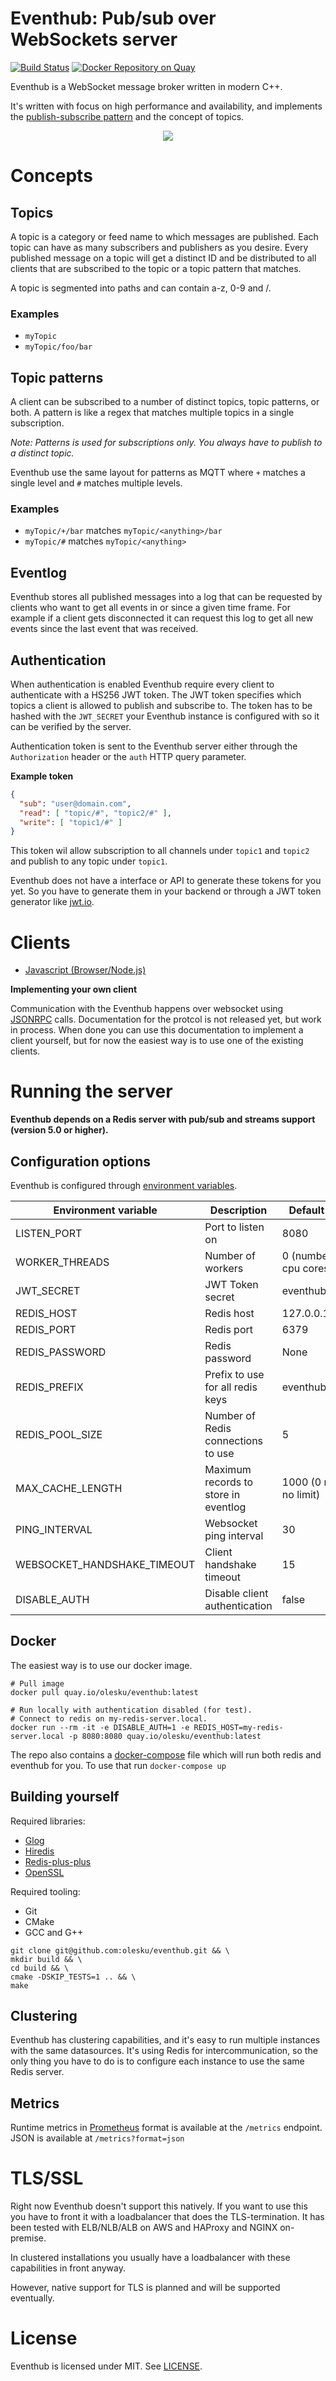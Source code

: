# Eventhub: Pub/sub over WebSockets server
[![Build Status](https://travis-ci.com/olesku/eventhub.svg?branch=master)](https://travis-ci.com/olesku/eventhub)
[![Docker Repository on Quay](https://quay.io/repository/olesku/eventhub/status "Docker Repository on Quay")](https://quay.io/repository/olesku/eventhub)

Eventhub is a WebSocket message broker written in modern C++.

It's written with focus on high performance and availability, and implements the [publish-subscribe pattern](https://en.wikipedia.org/wiki/Publish%E2%80%93subscribe_pattern) and the concept of topics.

<p align="center">
<a href="./docs/images/grafana_dashboard.png">
<img src="./docs/images/grafana_dashboard_thumb.png" />
</a>
</p>

# Concepts
## Topics

A topic is a category or feed name to which messages are published. Each topic can have as many subscribers and publishers as you desire. Every published message on a topic will get a distinct ID and be distributed to all clients that are subscribed to the topic or a topic pattern that matches.

A topic is segmented into paths and can contain a-z, 0-9 and /.

### Examples ###
* ```myTopic```
* ```myTopic/foo/bar```

## Topic patterns

A client can be subscribed to a number of distinct topics, topic patterns, or both.
A pattern is like a regex that matches multiple topics in a single subscription.

*Note: Patterns is used for subscriptions only. You always have to publish to a distinct topic.*

Eventhub use the same layout for patterns as MQTT where ```+``` matches a single level and ```#``` matches multiple levels.

### Examples
* ```myTopic/+/bar``` matches ```myTopic/<anything>/bar```
* ```myTopic/#``` matches ```myTopic/<anything>```


## Eventlog
Eventhub stores all published messages into a log that can be requested by clients who want to get all events in or since a given time frame. For example if a client gets disconnected it can request this log to get all new events since the last event that was received.

## Authentication

When authentication is enabled Eventhub require every client to authenticate with a HS256 JWT token. The JWT token specifies which topics a client is allowed to publish and subscribe to. The token has to be hashed with the ```JWT_SECRET``` your Eventhub instance is configured with so it can be verified by the server.

Authentication token is sent to the Eventhub server either through the `Authorization` header or the ```auth``` HTTP query parameter.

**Example token**
```json
{
  "sub": "user@domain.com",
  "read": [ "topic/#", "topic2/#" ],
  "write": [ "topic1/#" ]
}
```

This token wil allow subscription to all channels under ```topic1``` and ```topic2``` and publish to any topic under ```topic1```.

Eventhub does not have a interface or API to generate these tokens for you yet. So you have to generate them in your backend or through a JWT token generator like [jwt.io](https://jwt.io/).

# Clients
* [Javascript (Browser/Node.js)](https://github.com/olesku/eventhub-jsclient)

**Implementing your own client**

Communication with the Eventhub happens over websocket using [JSONRPC](https://www.jsonrpc.org/specification) calls.
Documentation for the protcol is not released yet, but work in process. When done you can use this documentation to implement a client yourself, but for now the easiest way is to use one of the existing clients.

# Running the server

**Eventhub depends on a Redis server with pub/sub and streams support (version 5.0 or higher).**

## Configuration options
Eventhub is configured through [environment variables](https://en.wikipedia.org/wiki/Environment_variable).

|Environment variable         |Description                          |Default value           |
|-----------------------------|-------------------------------------|------------------------|
|LISTEN_PORT                  | Port to listen on                   | 8080
|WORKER_THREADS               | Number of workers                   | 0 (number of cpu cores)
|JWT_SECRET                   | JWT Token secret                    | eventhub_secret
|REDIS_HOST                   | Redis host                          | 127.0.0.1
|REDIS_PORT                   | Redis port                          | 6379
|REDIS_PASSWORD               | Redis password                      | None
|REDIS_PREFIX                 | Prefix to use for all redis keys    | eventhub
|REDIS_POOL_SIZE              | Number of Redis connections to use  | 5
|MAX_CACHE_LENGTH             | Maximum records to store in eventlog| 1000 (0 means no limit)
|PING_INTERVAL                | Websocket ping interval             | 30
|WEBSOCKET_HANDSHAKE_TIMEOUT  | Client handshake timeout            | 15
|DISABLE_AUTH                 | Disable client authentication       | false

## Docker
The easiest way is to use our docker image.

```
# Pull image
docker pull quay.io/olesku/eventhub:latest

# Run locally with authentication disabled (for test).
# Connect to redis on my-redis-server.local.
docker run --rm -it -e DISABLE_AUTH=1 -e REDIS_HOST=my-redis-server.local -p 8080:8080 quay.io/olesku/eventhub:latest
```

The repo also contains a [docker-compose](https://docs.docker.com/compose/) file which will run both redis and eventhub for you.
To use that run ```docker-compose up```


## Building yourself

Required libraries:
* [Glog](https://github.com/google/glog)
* [Hiredis](https://github.com/redis/hiredis)
* [Redis-plus-plus](https://github.com/sewenew/redis-plus-plus)
* [OpenSSL](https://www.openssl.org/)

Required tooling:
* Git
* CMake
* GCC and G++

```
git clone git@github.com:olesku/eventhub.git && \
mkdir build && \
cd build && \
cmake -DSKIP_TESTS=1 .. && \
make
```

## Clustering
Eventhub has clustering capabilities, and it's easy to run multiple instances with the same datasources.
It's using Redis for intercommunication, so the only thing you have to do is to configure each instance to use the same Redis server.


## Metrics

Runtime metrics in [Prometheus](https://prometheus.io/) format is available at the `/metrics` endpoint.
JSON is available at `/metrics?format=json`

# TLS/SSL
Right now Eventhub doesn't support this natively. If you want to use this you have to front it with a loadbalancer that does the TLS-termination. It has been tested with ELB/NLB/ALB on AWS and HAProxy and NGINX on-premise.

In clustered installations you usually have a loadbalancer with these capabilities in front anyway.

However, native support for TLS is planned and will be supported eventually.

# License
Eventhub is licensed under MIT. See [LICENSE](https://github.com/olesku/eventhub/blob/LICENSE).